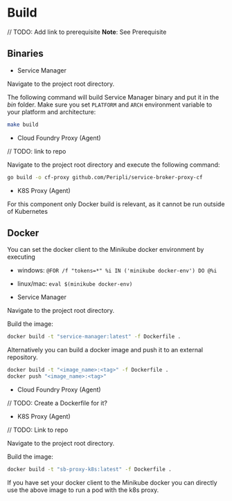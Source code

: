 # Build

// TODO: Add link to prerequisite
**Note**: See Prerequisite

## Binaries

* Service Manager

Navigate to the project root directory.

The following command will build Service Manager binary and put it in the *bin* folder. Make sure you set `PLATFORM` and `ARCH` environment variable to your platform and architecture:
```sh
make build
```

* Cloud Foundry Proxy (Agent)

// TODO: link to repo

Navigate to the project root directory and execute the following command:
```sh
go build -o cf-proxy github.com/Peripli/service-broker-proxy-cf
```

* K8S Proxy (Agent)

For this component only Docker build is relevant, as it cannot be run outside of Kubernetes

## Docker

You can set the docker client to the Minikube docker environment by executing
* windows: ```@FOR /f "tokens=*" %i IN ('minikube docker-env') DO @%i```
* linux/mac: ```eval $(minikube docker-env)```

* Service Manager

Navigate to the project root directory.

Build the image:
```sh
docker build -t "service-manager:latest" -f Dockerfile .
```

Alternatively you can build a docker image and push it to an external repository.

```sh
docker build -t "<image_name>:<tag>" -f Dockerfile .
docker push "<image_name>:<tag>"
```

* Cloud Foundry Proxy (Agent)

// TODO: Create a Dockerfile for it?

* K8S Proxy (Agent)

// TODO: Link to repo

Navigate to the project root directory.

Build the image:
```sh
docker build -t "sb-proxy-k8s:latest" -f Dockerfile .
```

If you have set your docker client to the Minikube docker you can directly use the above image to run a pod with the k8s proxy.